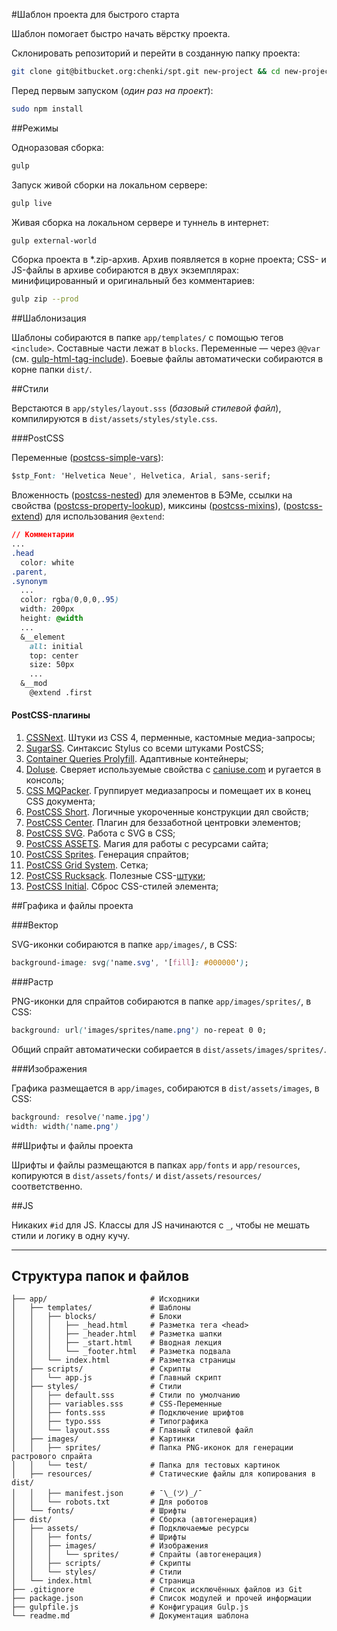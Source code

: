 #Шаблон проекта для быстрого старта

Шаблон помогает быстро начать вёрстку проекта.

Склонировать репозиторий и перейти в созданную папку проекта:

```bash
git clone git@bitbucket.org:chenki/spt.git new-project && cd new-project
```

Перед первым запуском (_один раз на проект_):

```bash
sudo npm install
```

##Режимы

Одноразовая сборка:

```bash
gulp
```

Запуск живой сборки на локальном сервере:

```bash
gulp live
```

Живая сборка на локальном сервере и туннель в интернет:

```bash
gulp external-world
```

Сборка проекта в *.zip-архив. Архив появляется в корне проекта; CSS- и JS-файлы в архиве собираются в двух экземплярах: минифицированный и оригинальный без комментариев:

```bash
gulp zip --prod
```

##Шаблонизация

Шаблоны собираются в папке `app/templates/` с помощью тегов `<include>`. Составные части лежат в `blocks`. Переменные — через `@@var` (см. [gulp-html-tag-include](https://github.com/zaharin/gulp-html-tag-include)). Боевые файлы автоматически собираются в корне папки `dist/`.

##Стили

Верстаются в `app/styles/layout.sss` (_базовый стилевой файл_), компилируются в `dist/assets/styles/style.css`.

###PostCSS

Переменные ([postcss-simple-vars](https://github.com/postcss/postcss-simple-vars)):

```css
$stp_Font: 'Helvetica Neue', Helvetica, Arial, sans-serif;
```

Вложенность ([postcss-nested](https://github.com/postcss/postcss-nested)) для элементов в БЭМе, ссылки на свойства ([postcss-property-lookup](https://github.com/simonsmith/postcss-property-lookup)), миксины ([postcss-mixins](https://github.com/postcss/postcss-mixins)), ([postcss-extend](https://github.com/travco/postcss-extend)) для использования `@extend`:

```css
// Комментарии
...
.head
  color: white
.parent,
.synonym
  ...
  color: rgba(0,0,0,.95)
  width: 200px
  height: @width
  ...
  &__element
    all: initial
    top: center
    size: 50px
    ...
  &__mod
    @extend .first
```

#### PostCSS-плагины

1. [CSSNext](http://cssnext.io). Штуки из CSS 4, перменные, кастомные медиа-запросы;
1. [SugarSS](https://github.com/postcss/sugarss). Синтаксис Stylus со всеми штуками PostCSS;
1. [Container Queries Prolyfill](https://github.com/ausi/cq-prolyfill). Адаптивные контейнеры;
1. [DoIuse](https://github.com/anandthakker/doiuse). Сверяет используемые свойства с [caniuse.com](http://caniuse.com) и ругается в консоль;
1. [CSS MQPacker](https://www.npmjs.com/package/css-mqpacker). Группирует медиазапросы и помещает их в конец CSS документа;
1. [PostCSS Short](https://github.com/jonathantneal/postcss-short). Логичные укороченные конструкции дял свойств;
1. [PostCSS Center](https://github.com/jedmao/postcss-center). Плагин для беззаботной центровки элементов;
1. [PostCSS SVG](https://github.com/Pavliko/postcss-svg). Работа с SVG в CSS;
1. [PostCSS ASSETS](https://github.com/assetsjs/postcss-assets). Магия для работы с ресурсами сайта;
1. [PostCSS Sprites](https://github.com/2createStudio/postcss-sprites). Генерация спрайтов;
1. [PostCSS Grid System](https://github.com/francoisromain/postcss-grid-system). Сетка;
1. [PostCSS Rucksack](https://github.com/simplaio/rucksack). Полезные CSS-[штуки](http://simplaio.github.io/rucksack/);
1. [PostCSS Initial](https://github.com/maximkoretskiy/postcss-initial). Сброс CSS-стилей элемента;

##Графика и файлы проекта

###Вектор

SVG-иконки собираются в папке `app/images/`, в CSS:

```css
background-image: svg('name.svg', '[fill]: #000000');
```

###Растр

PNG-иконки для спрайтов собираются в папке `app/images/sprites/`, в CSS:

```css
background: url('images/sprites/name.png') no-repeat 0 0;
```

Общий спрайт автоматически собирается в `dist/assets/images/sprites/`.

###Изображения

Графика размещается в `app/images`, собираются в `dist/assets/images`, в CSS:

```css
background: resolve('name.jpg')
width: width('name.png')
```

##Шрифты и файлы проекта

Шрифты и файлы размещаются в папках `app/fonts` и `app/resources`, копируются в `dist/assets/fonts/` и `dist/assets/resources/` соответственно.

##JS

Никаких `#id` для JS. Классы для JS начинаются с `_`, чтобы не мешать стили и логику в одну кучу.

- - - -

## Структура папок и файлов

```
├── app/                       # Исходники
│   ├── templates/             # Шаблоны
│   │   ├── blocks/            # Блоки
│   │   │   ├── _head.html     # Разметка тега <head>
│   │   │   ├── _header.html   # Разметка шапки
│   │   │   ├── _start.html    # Вводная лекция
│   │   │   └── _footer.html   # Разметка подвала
│   │   └── index.html         # Разметка страницы
│   ├── scripts/               # Скрипты
│   │   └── app.js             # Главный скрипт
│   ├── styles/                # Стили
│   │   ├── default.sss        # Стили по умолчанию
│   │   ├── variables.sss      # CSS-Переменные
│   │   ├── fonts.sss          # Подключение шрифтов
│   │   ├── typo.sss           # Типографика
│   │   └── layout.sss         # Главный стилевой файл
│   ├── images/                # Картинки
│   │   ├── sprites/           # Папка PNG-иконок для генерации растрового спрайта
│   │   └── test/              # Папка для тестовых картинок
│   ├── resources/             # Статические файлы для копирования в dist/
│   │   ├── manifest.json      # ¯\_(ツ)_/¯
│   │   └── robots.txt         # Для роботов
│   └── fonts/                 # Шрифты
├── dist/                      # Сборка (автогенерация)
│   ├── assets/                # Подключаемые ресурсы
│   │   ├── fonts/             # Шрифты
│   │   ├── images/            # Изображения
│   │   │   └── sprites/       # Спрайты (автогенерация)
│   │   ├── scripts/           # Скрипты
│   │   └── styles/            # Стили
│   └── index.html             # Страница
├── .gitignore                 # Список исключённых файлов из Git
├── package.json               # Список модулей и прочей информации
├── gulpfile.js                # Конфигурация Gulp.js
└── readme.md                  # Документация шаблона
```
